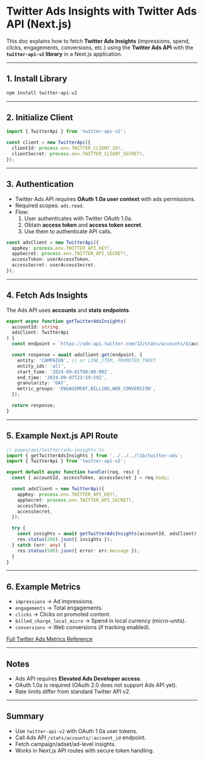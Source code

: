 # Twitter Ads Insights with Twitter Ads API (Next.js)

This doc explains how to fetch **Twitter Ads Insights** (impressions, spend, clicks, engagements, conversions, etc.) using the **Twitter Ads API** with the **`twitter-api-v2` library** in a Next.js application.

---

## 1. Install Library

```bash
npm install twitter-api-v2
```

---

## 2. Initialize Client

```ts
import { TwitterApi } from 'twitter-api-v2';

const client = new TwitterApi({
  clientId: process.env.TWITTER_CLIENT_ID!,
  clientSecret: process.env.TWITTER_CLIENT_SECRET!,
});
```

---

## 3. Authentication

- Twitter Ads API requires **OAuth 1.0a user context** with ads permissions.
- Required scopes: `ads.read`.
- Flow:
  1. User authenticates with Twitter OAuth 1.0a.
  2. Obtain **access token** and **access token secret**.
  3. Use them to authenticate API calls.

```ts
const adsClient = new TwitterApi({
  appKey: process.env.TWITTER_API_KEY!,
  appSecret: process.env.TWITTER_API_SECRET!,
  accessToken: userAccessToken,
  accessSecret: userAccessSecret,
});
```

---

## 4. Fetch Ads Insights

The Ads API uses **accounts** and **stats endpoints**.

```ts
export async function getTwitterAdsInsights(
  accountId: string,
  adsClient: TwitterApi
) {
  const endpoint = `https://ads-api.twitter.com/12/stats/accounts/${accountId}`;

  const response = await adsClient.get(endpoint, {
    entity: 'CAMPAIGN', // or LINE_ITEM, PROMOTED_TWEET
    entity_ids: 'all',
    start_time: '2024-09-01T00:00:00Z',
    end_time: '2024-09-07T23:59:59Z',
    granularity: 'DAY',
    metric_groups: 'ENGAGEMENT,BILLING,WEB_CONVERSION',
  });

  return response;
}
```

---

## 5. Example Next.js API Route

```ts
// pages/api/twitter/ads-insights.ts
import { getTwitterAdsInsights } from '../../../lib/twitter-ads';
import { TwitterApi } from 'twitter-api-v2';

export default async function handler(req, res) {
  const { accountId, accessToken, accessSecret } = req.body;

  const adsClient = new TwitterApi({
    appKey: process.env.TWITTER_API_KEY!,
    appSecret: process.env.TWITTER_API_SECRET!,
    accessToken,
    accessSecret,
  });

  try {
    const insights = await getTwitterAdsInsights(accountId, adsClient);
    res.status(200).json({ insights });
  } catch (err: any) {
    res.status(500).json({ error: err.message });
  }
}
```

---

## 6. Example Metrics

- `impressions` → Ad impressions.
- `engagements` → Total engagements.
- `clicks` → Clicks on promoted content.
- `billed_charge_local_micro` → Spend in local currency (micro-units).
- `conversions` → Web conversions (if tracking enabled).

[Full Twitter Ads Metrics Reference](https://developer.twitter.com/en/docs/twitter-ads-api/analytics/overview)

---

## Notes

- Ads API requires **Elevated Ads Developer access**.
- OAuth 1.0a is required (OAuth 2.0 does not support Ads API yet).
- Rate limits differ from standard Twitter API v2.

---

## Summary

- Use `twitter-api-v2` with OAuth 1.0a user tokens.
- Call Ads API `/stats/accounts/:account_id` endpoint.
- Fetch campaign/adset/ad-level insights.
- Works in Next.js API routes with secure token handling.
